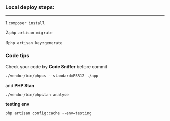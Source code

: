 ### Local deploy steps:

---
1.`composer install`


2.`php artisan migrate`


3`php artisan key:generate`

### Code tips

Check your code by **Code Sniffer** before commit
```
./vendor/bin/phpcs --standard=PSR12 ./app
```
and **PHP Stan**
```
./vendor/bin/phpstan analyse
```
**testing env**

`php artisan config:cache --env=testing`

